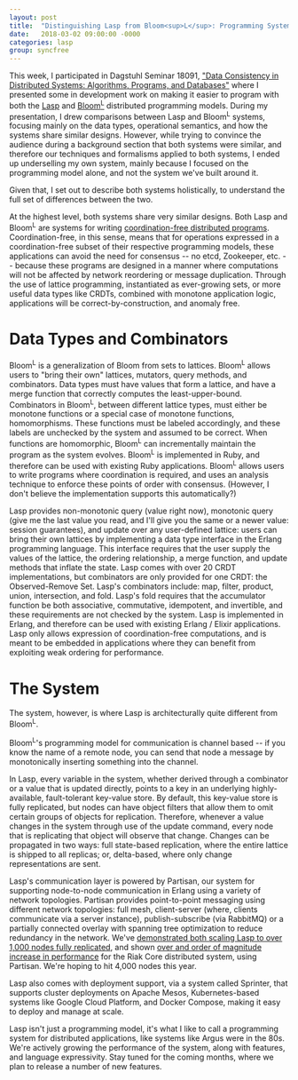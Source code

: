 ```yaml
---
layout: post
title:  "Distinguishing Lasp from Bloom<sup>L</sup>: Programming System vs. Programming Model"
date:   2018-03-02 09:00:00 -0000
categories: lasp
group: syncfree
---
```


This week, I participated in Dagstuhl Seminar 18091, ["Data Consistency in Distributed Systems: Algorithms, Programs, and Databases"](https://www.dagstuhl.de/en/program/calendar/semhp/?semnr=18091) where I presented some in development work on making it easier to program with both the [Lasp](https://dl.acm.org/citation.cfm?id=2790449.2790525) and [Bloom<sup>L</sup>](https://dl.acm.org/citation.cfm?id=2391230) distributed programming models.  During my presentation, I drew comparisons between Lasp and Bloom<sup>L</sup> systems, focusing mainly on the data types, operational semantics, and how the systems share similar designs.  However, while trying to convince the audience during a background section that both systems were similar, and therefore our techniques and formalisms applied to both systems, I ended up underselling my own system, mainly because I focused on the programming model alone, and not the system we've built around it.

Given that, I set out to describe both systems holistically, to understand the full set of differences between the two.

At the highest level, both systems share very similar designs.  Both Lasp and Bloom<sup>L</sup> are systems for writing [coordination-free distributed programs](https://lasp-lang.readme.io/docs/overview-of-the-programming-system).  Coordination-free, in this sense, means that for operations expressed in a coordination-free subset of their respective programming models, these applications can avoid the need for consensus -- no etcd, Zookeeper, etc. -- because these programs are designed in a manner where computations will not be affected by network reordering or message duplication.  Through the use of lattice programming, instantiated as ever-growing sets, or more useful data types like CRDTs, combined with monotone application logic, applications will be correct-by-construction, and anomaly free.

# Data Types and Combinators

Bloom<sup>L</sup> is a generalization of Bloom from sets to lattices.  Bloom<sup>L</sup> allows users to "bring their own" lattices, mutators, query methods, and combinators.  Data types must have values that form a lattice, and have a merge function that correctly computes the least-upper-bound.  Combinators in Bloom<sup>L</sup>, between different lattice types, must either be monotone functions or a special case of monotone functions, homomorphisms.   These functions must be labeled accordingly, and these labels are unchecked by the system and assumed to be correct.  When functions are homomorphic, Bloom<sup>L</sup> can incrementally maintain the program as the system evolves.  Bloom<sup>L</sup> is implemented in Ruby, and therefore can be used with existing Ruby applications.  Bloom<sup>L</sup> allows users to write programs where coordination is required, and uses an analysis technique to enforce these points of order with consensus. (However, I don't believe the implementation supports this automatically?)

Lasp provides non-monotonic query (value right now), monotonic query (give me the last value you read, and I'll give you the same or a newer value: session guarantees), and update over any user-defined lattice: users can bring their own lattices by implementing a data type interface in the Erlang programming language.  This interface requires that the user supply the values of the lattice, the ordering relationship, a merge function, and update methods that inflate the state.  Lasp comes with over 20 CRDT implementations, but combinators are only provided for one CRDT: the Observed-Remove Set.  Lasp's combinators include: map, filter, product, union, intersection, and fold.  Lasp's fold requires that the accumulator function be both associative, commutative, idempotent, and invertible, and these requirements are not checked by the system.  Lasp is implemented in Erlang, and therefore can be used with existing Erlang / Elixir applications.  Lasp only allows expression of coordination-free computations, and is meant to be embedded in applications where they can benefit from exploiting weak ordering for performance.

# The System

The system, however, is where Lasp is architecturally quite different from Bloom<sup>L</sup>.  

Bloom<sup>L</sup>'s programming model for communication is channel based -- if you know the name of a remote node, you can send that node a message by monotonically inserting something into the channel.  

In Lasp, every variable in the system, whether derived through a combinator or a value that is updated directly, points to a key in an underlying highly-available, fault-tolerant key-value store.  By default, this key-value store is fully replicated, but nodes can have object filters that allow them to omit certain groups of objects for replication.  Therefore, whenever a value changes in the system through use of the update command, every node that is replicating that object will observe that change.  Changes can be propagated in two ways: full state-based replication, where the entire lattice is shipped to all replicas; or, delta-based, where only change representations are sent. 

Lasp's communication layer is powered by Partisan, our system for supporting node-to-node communication in Erlang using a variety of network topologies.  Partisan provides point-to-point messaging using different network topologies: full mesh, client-server (where, clients communicate via a server instance), publish-subscribe (via RabbitMQ) or a partially connected overlay with spanning tree optimization to reduce redundancy in the network.  We've [demonstrated both scaling Lasp to over 1,000 nodes fully replicated](https://arxiv.org/abs/1708.06423), and shown [over and order of magnitude increase in performance](https://arxiv.org/abs/1802.02652) for the Riak Core distributed system, using Partisan.  We're hoping to hit 4,000 nodes this year.

Lasp also comes with deployment support, via a system called Sprinter, that supports cluster deployments on Apache Mesos, Kubernetes-based systems like Google Cloud Platform, and Docker Compose, making it easy to deploy and manage at scale.

Lasp isn't just a programming model, it's what I like to call a programming system for distributed applications, like systems like Argus were in the 80s.  We're actively growing the performance of the system, along with features, and language expressivity.  Stay tuned for the coming months, where we plan to release a number of new features.
